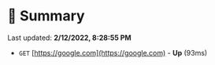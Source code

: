 # 📖 Summary
Last updated: **2/12/2022, 8:28:55 PM**

- `GET` [https://google.com](https://google.com) - **Up** (93ms)
